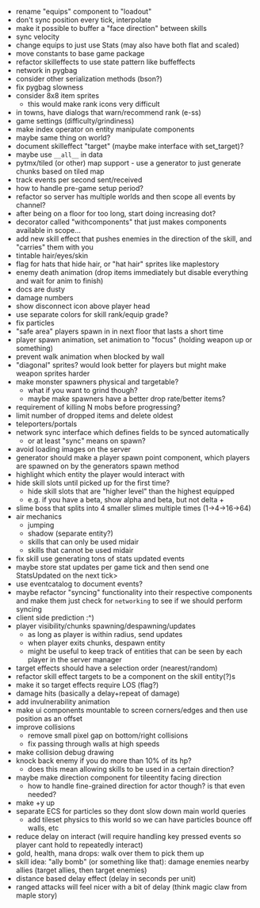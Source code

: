 - rename "equips" component to "loadout"
- don't sync position every tick, interpolate
- make it possible to buffer a "face direction" between skills
- sync velocity
- change equips to just use Stats (may also have both flat and scaled)
- move constants to base game package
- refactor skilleffects to use state pattern like buffeffects
- network in pygbag
- consider other serialization methods (bson?)
- fix pygbag slowness
- consider 8x8 item sprites
  - this would make rank icons very difficult
- in towns, have dialogs that warn/recommend rank (e-ss)
- game settings (difficulty/grindiness)
- make index operator on entity manipulate components
- maybe same thing on world?
- document skilleffect "target" (maybe make interface with set_target)?
- maybe use `__all__` in data
- pytmx/tiled (or other) map support - use a generator to just generate chunks based on tiled map
- track events per second sent/received
- how to handle pre-game setup period?
- refactor so server has multiple worlds and then scope all events by channel?
- after being on a floor for too long, start doing increasing dot?
- decorator called "withcomponents" that just makes components available in scope...
- add new skill effect that pushes enemies in the direction of the skill, and "carries" them with you
- tintable hair/eyes/skin
- flag for hats that hide hair, or "hat hair" sprites like maplestory
- enemy death animation (drop items immediately but disable everything and wait for anim to finish)
- docs are dusty
- damage numbers
- show disconnect icon above player head
- use separate colors for skill rank/equip grade?
- fix particles
- "safe area" players spawn in in next floor that lasts a short time
- player spawn animation, set animation to "focus" (holding weapon up or something)
- prevent walk animation when blocked by wall
- "diagonal" sprites? would look better for players but might make weapon sprites harder
- make monster spawners physical and targetable?
  - what if you want to grind though?
  - maybe make spawners have a better drop rate/better items?
- requirement of killing N mobs before progressing?
- limit number of dropped items and delete oldest
- teleporters/portals
- network sync interface which defines fields to be synced automatically
  - or at least "sync" means on spawn?
- avoid loading images on the server
- generator should make a player spawn point component, which players are spawned on by the generators spawn method
- highlight which entity the player would interact with
- hide skill slots until picked up for the first time?
  - hide skill slots that are "higher level" than the highest equipped
  - e.g. if you have a beta, show alpha and beta, but not delta +
- slime boss that splits into 4 smaller slimes multiple times (1->4->16->64)
- air mechanics
  - jumping
  - shadow (separate entity?)
  - skills that can only be used midair
  - skills that cannot be used midair
- fix skill use generating tons of stats updated events
 - maybe store stat updates per game tick and then send one StatsUpdated on the next tick>
- use eventcatalog to document events?
- maybe refactor "syncing" functionality into their respective components and make them just check for `networking` to see if we should perform syncing
- client side prediction :^)
- player visibility/chunks spawning/despawning/updates
  - as long as player is within radius, send updates
  - when player exits chunks, despawn entity
  - might be useful to keep track of entities that can be seen by each player in the server manager
- target effects should have a selection order (nearest/random)
- refactor skill effect targets to be a component on the skill entity(?)s
- make it so target effects require LOS (flag?)
- damage hits (basically a delay+repeat of damage)
- add invulnerability animation
- make ui components mountable to screen corners/edges and then use position as an offset
- improve collisions
  - remove small pixel gap on bottom/right collisions
  - fix passing through walls at high speeds
- make collision debug drawing
- knock back enemy if you do more than 10% of its hp?
  - does this mean allowing skills to be used in a certain direction?
- maybe make direction component for tileentity facing direction
  - how to handle fine-grained direction for actor though? is that even needed?
- make +y up
- separate ECS for particles so they dont slow down main world queries
  - add tileset physics to this world so we can have particles bounce off walls, etc
- reduce delay on interact (will require handling key pressed events so player cant hold to repeatedly interact)
- gold, health, mana drops: walk over them to pick them up
- skill idea: "ally bomb" (or something like that): damage enemies nearby allies (target allies, then target enemies)
- distance based delay effect (delay in seconds per unit)
- ranged attacks will feel nicer with a bit of delay (think magic claw from maple story)